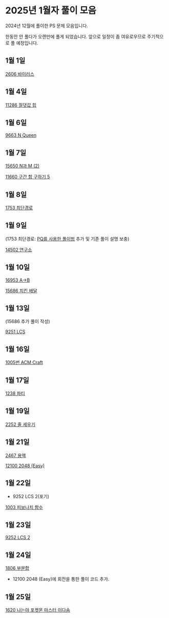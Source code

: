 # 2025년 1월자 풀이 모음

2024년 12월에 풀이한 PS 문제 모음입니다.

한동안 안 풀다가 오랜만에 풀게 되었습니다. 앞으로 일정이 좀 여유로우므로 주기적으로 풀 예정입니다.

## 1월 1일

[2606 바이러스](20250101/2606번-바이러스.md)

## 1월 4일

[11286 절댓값 힙](20250104/11286번-절댓값%20힙.md)

## 1월 6일

[9663 N Queen](20250106/9663번-N-Queen.md)

## 1월 7일

[15650 N과 M (2)](<20250107/15650번-N과%20M(2).md>)

[11660 구간 합 구하기 5](20250107/11660번-구간%20합%20구하기%205.md)

## 1월 8일

[1753 최단경로](20250108/1753번-최단경로.md)

## 1월 9일

(1753 최단경로: [PQ를 사용한 풀이법](20250109/1753_pq.cpp) 추가 및 기존 풀이 설명 보충)

[14502 연구소](20250109/14502번-연구소.md)

## 1월 10일

[16953 A→B](20250110/16953번-A→B.md)

[15686 치킨 배달](20250110/15686번-치킨%20배달.md)

## 1월 13일

(15686 추가 풀이 작성)

[9251 LCS](20250113/9251번-LCS.md)

## 1월 16일

[1005번 ACM Craft](20250116/1005번-ACM%20Craft.md)

## 1월 17일

[1238 파티](20250117/1238번-파티.md)

## 1월 19일

[2252 줄 세우기](20250119/2252번-줄%20세우기.md)

## 1월 21일

[2467 용액](20250121/2467번-용액.md)

[12100 2048 (Easy)](<20250121/12100번-2048%20(Easy).md>)

## 1월 22일

- 9252 LCS 2(포기)

[1003 피보나치 함수](20250122/1003번.md)

## 1월 23일

[9252 LCS 2](20250123/9252번-LCS%202.md)

## 1월 24일

[1806 부분합](20250124/1806-부분합.md)

- 12100 2048 (Easy)에 회전을 통한 풀이 코드 추가.

## 1월 25일

[1620 나는야 포켓몬 마스터 이다솜](20250125/1620-나는야%20포켓몬%20마스터%20이다솜.md)
